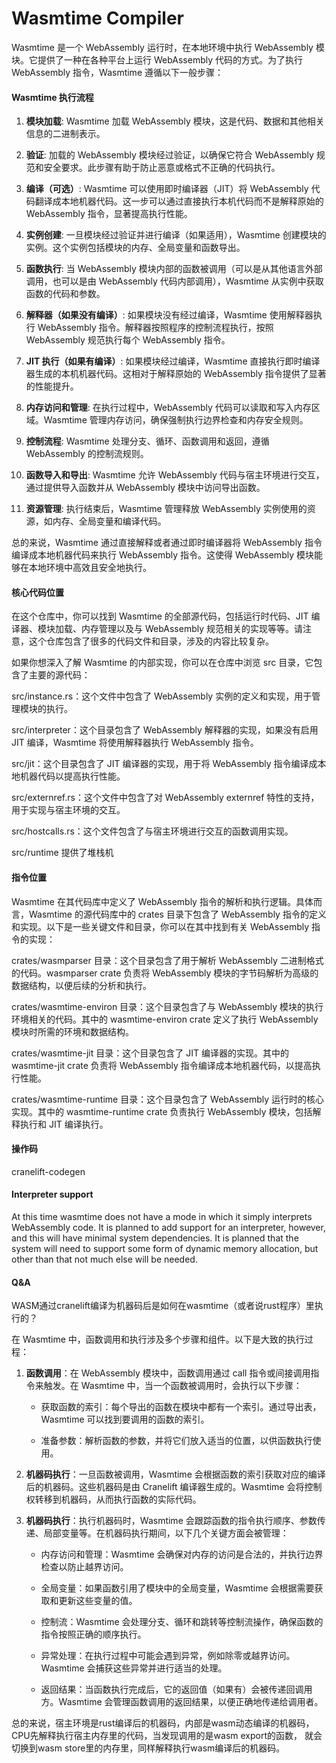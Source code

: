# Wasmtime Compiler

Wasmtime 是一个 WebAssembly 运行时，在本地环境中执行 WebAssembly 模块。它提供了一种在各种平台上运行 WebAssembly 代码的方式。为了执行 WebAssembly 指令，Wasmtime 遵循以下一般步骤：

#### Wasmtime 执行流程

1. **模块加载**: Wasmtime 加载 WebAssembly 模块，这是代码、数据和其他相关信息的二进制表示。

2. **验证**: 加载的 WebAssembly 模块经过验证，以确保它符合 WebAssembly 规范和安全要求。此步骤有助于防止恶意或格式不正确的代码执行。

3. **编译（可选）**: Wasmtime 可以使用即时编译器（JIT）将 WebAssembly 代码翻译成本地机器代码。这一步可以通过直接执行本机代码而不是解释原始的 WebAssembly 指令，显著提高执行性能。

4. **实例创建**: 一旦模块经过验证并进行编译（如果适用），Wasmtime 创建模块的实例。这个实例包括模块的内存、全局变量和函数导出。

5. **函数执行**: 当 WebAssembly 模块内部的函数被调用（可以是从其他语言外部调用，也可以是由 WebAssembly 代码内部调用），Wasmtime 从实例中获取函数的代码和参数。

6. **解释器（如果没有编译）**: 如果模块没有经过编译，Wasmtime 使用解释器执行 WebAssembly 指令。解释器按照程序的控制流程执行，按照 WebAssembly 规范执行每个 WebAssembly 指令。

7. **JIT 执行（如果有编译）**: 如果模块经过编译，Wasmtime 直接执行即时编译器生成的本机机器代码。这相对于解释原始的 WebAssembly 指令提供了显著的性能提升。

8. **内存访问和管理**: 在执行过程中，WebAssembly 代码可以读取和写入内存区域。Wasmtime 管理内存访问，确保强制执行边界检查和内存安全规则。

9. **控制流程**: Wasmtime 处理分支、循环、函数调用和返回，遵循 WebAssembly 的控制流规则。

10. **函数导入和导出**: Wasmtime 允许 WebAssembly 代码与宿主环境进行交互，通过提供导入函数并从 WebAssembly 模块中访问导出函数。

11. **资源管理**: 执行结束后，Wasmtime 管理释放 WebAssembly 实例使用的资源，如内存、全局变量和编译代码。

总的来说，Wasmtime 通过直接解释或者通过即时编译器将 WebAssembly 指令编译成本地机器代码来执行 WebAssembly 指令。这使得 WebAssembly 模块能够在本地环境中高效且安全地执行。

#### 核心代码位置

在这个仓库中，你可以找到 Wasmtime 的全部源代码，包括运行时代码、JIT 编译器、模块加载、内存管理以及与 WebAssembly 规范相关的实现等等。请注意，这个仓库包含了很多的代码文件和目录，涉及的内容比较复杂。

如果你想深入了解 Wasmtime 的内部实现，你可以在仓库中浏览 src 目录，它包含了主要的源代码：

src/instance.rs：这个文件中包含了 WebAssembly 实例的定义和实现，用于管理模块的执行。

src/interpreter：这个目录包含了 WebAssembly 解释器的实现，如果没有启用 JIT 编译，Wasmtime 将使用解释器执行 WebAssembly 指令。

src/jit：这个目录包含了 JIT 编译器的实现，用于将 WebAssembly 指令编译成本地机器代码以提高执行性能。

src/externref.rs：这个文件中包含了对 WebAssembly externref 特性的支持，用于实现与宿主环境的交互。

src/hostcalls.rs：这个文件包含了与宿主环境进行交互的函数调用实现。

src/runtime 提供了堆栈机

#### 指令位置

Wasmtime 在其代码库中定义了 WebAssembly 指令的解析和执行逻辑。具体而言，Wasmtime 的源代码库中的 crates 目录下包含了 WebAssembly 指令的定义和实现。以下是一些关键文件和目录，你可以在其中找到有关 WebAssembly 指令的实现：

crates/wasmparser 目录：这个目录包含了用于解析 WebAssembly 二进制格式的代码。wasmparser crate 负责将 WebAssembly 模块的字节码解析为高级的数据结构，以便后续的分析和执行。

crates/wasmtime-environ 目录：这个目录包含了与 WebAssembly 模块的执行环境相关的代码。其中的 wasmtime-environ crate 定义了执行 WebAssembly 模块时所需的环境和数据结构。

crates/wasmtime-jit 目录：这个目录包含了 JIT 编译器的实现。其中的 wasmtime-jit crate 负责将 WebAssembly 指令编译成本地机器代码，以提高执行性能。

crates/wasmtime-runtime 目录：这个目录包含了 WebAssembly 运行时的核心实现。其中的 wasmtime-runtime crate 负责执行 WebAssembly 模块，包括解释执行和 JIT 编译执行。


#### 操作码

cranelift-codegen

#### Interpreter support

At this time wasmtime does not have a mode in which it simply interprets WebAssembly code. It is planned to add support 
for an interpreter, however, and this will have minimal system dependencies. It is planned that the system will need to 
support some form of dynamic memory allocation, but other than that not much else will be needed.

#### Q&A

WASM通过cranelift编译为机器码后是如何在wasmtime（或者说rust程序）里执行的？

在 Wasmtime 中，函数调用和执行涉及多个步骤和组件。以下是大致的执行过程：

1. **函数调用**：在 WebAssembly 模块中，函数调用通过 call 指令或间接调用指令来触发。在 Wasmtime 中，当一个函数被调用时，会执行以下步骤：

    + 获取函数的索引：每个导出的函数在模块中都有一个索引。通过导出表，Wasmtime 可以找到要调用的函数的索引。

    + 准备参数：解析函数的参数，并将它们放入适当的位置，以供函数执行使用。

2. **机器码执行**：一旦函数被调用，Wasmtime 会根据函数的索引获取对应的编译后的机器码。这些机器码是由 Cranelift 编译器生成的。Wasmtime 会将控制权转移到机器码，从而执行函数的实际代码。

3. **机器码执行**：执行机器码时，Wasmtime 会跟踪函数的指令执行顺序、参数传递、局部变量等。在机器码执行期间，以下几个关键方面会被管理：

   + 内存访问和管理：Wasmtime 会确保对内存的访问是合法的，并执行边界检查以防止越界访问。

   + 全局变量：如果函数引用了模块中的全局变量，Wasmtime 会根据需要获取和更新这些变量的值。

   + 控制流：Wasmtime 会处理分支、循环和跳转等控制流操作，确保函数的指令按照正确的顺序执行。

   + 异常处理：在执行过程中可能会遇到异常，例如除零或越界访问。Wasmtime 会捕获这些异常并进行适当的处理。

   + 返回结果：当函数执行完成后，它的返回值（如果有）会被传递回调用方。Wasmtime 会管理函数调用的返回结果，以便正确地传递给调用者。

总的来说，宿主环境是rust编译后的机器码，内部是wasm动态编译的机器码，CPU先解释执行宿主内存里的代码，当发现调用的是wasm export的函数，
就会切换到wasm store里的内存里，同样解释执行wasm编译后的机器码。